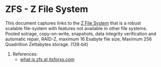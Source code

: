 # ZFS - Z File System

This document captures links to the [Z File System][1] that is a robust  
scalable file-system with features not available in other file systems.  
Pooled sotrage, copy-on-write, snapshots, data integrity verification and  
automatic repair, RAID-Z, maximum 16 Exabyte file size, Maximum 256  
Quadrillion Zettabytes storage. (128-bit)

1. References:
    - [what is zfs at itsforss.com][2]

[1]: <https://docs.oracle.com/cd/E19253-01/819-5461/zfsover-2/> "zfs"
[2]: <https://itsfoss.com/what-is-zfs/> "itsfoss.com"
